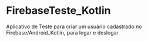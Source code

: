 # FirebaseTeste_Kotlin
Aplicativo de Teste para criar um usuário cadastrado no Firebase/Android_Kotlin, para logar e deslogar
